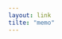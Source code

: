 ```yaml
---
layout: link
tilte: "memo"
---
```


[](https://nolboo.github.io/blog/2013/10/15/free-blog-with-github-jekyll/)
